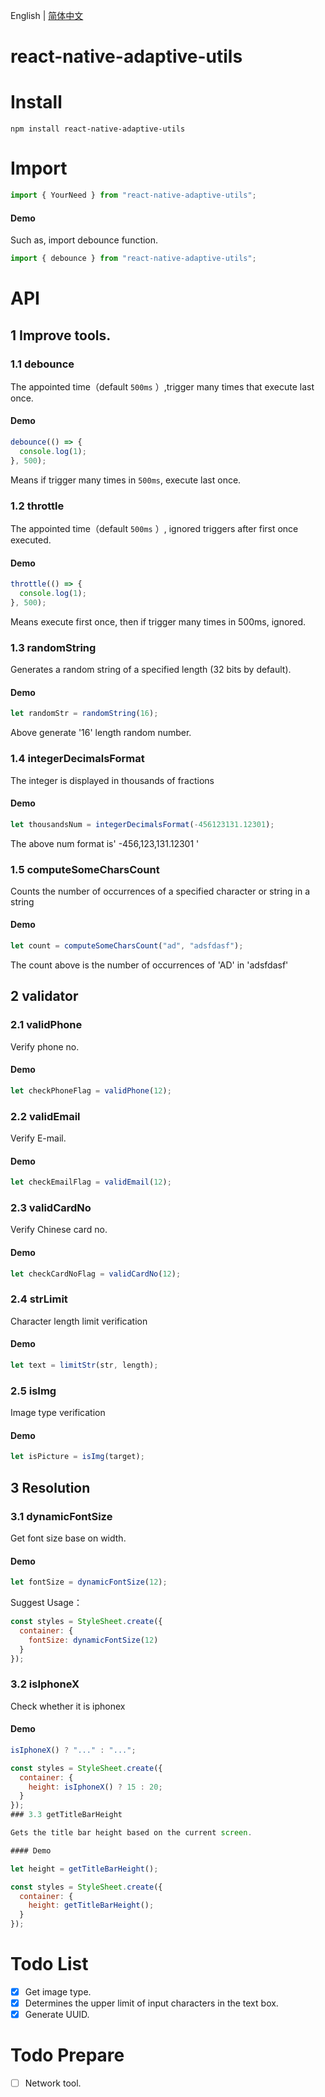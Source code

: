 English | [简体中文](./README_CN.md)

# react-native-adaptive-utils

# Install

```shell
npm install react-native-adaptive-utils
```

# Import

```javascript
import { YourNeed } from "react-native-adaptive-utils";
```

#### Demo

Such as, import debounce function.

```javascript
import { debounce } from "react-native-adaptive-utils";
```

# API

## 1 Improve tools.

### 1.1 debounce

The appointed time（default `500ms` ）,trigger many times that execute last once.

#### Demo

```javascript
debounce(() => {
  console.log(1);
}, 500);
```

Means if trigger many times in `500ms`, execute last once.

### 1.2 throttle

The appointed time（default `500ms` ）, ignored triggers after first once executed.

#### Demo

```javascript
throttle(() => {
  console.log(1);
}, 500);
```

Means execute first once, then if trigger many times in 500ms, ignored.

### 1.3 randomString

Generates a random string of a specified length (32 bits by default).

#### Demo

```javascript
let randomStr = randomString(16);
```

Above generate '16' length random number.

### 1.4 integerDecimalsFormat

The integer is displayed in thousands of fractions

#### Demo

```javascript
let thousandsNum = integerDecimalsFormat(-456123131.12301);
```

The above num format is' -456,123,131.12301 '

### 1.5 computeSomeCharsCount

Counts the number of occurrences of a specified character or string in a string

#### Demo

```javascript
let count = computeSomeCharsCount("ad", "adsfdasf");
```

The count above is the number of occurrences of 'AD' in 'adsfdasf'

## 2 validator

### 2.1 validPhone

Verify phone no.

#### Demo

```javascript
let checkPhoneFlag = validPhone(12);
```

### 2.2 validEmail

Verify E-mail.

#### Demo

```javascript
let checkEmailFlag = validEmail(12);
```

### 2.3 validCardNo

Verify Chinese card no.

#### Demo

```javascript
let checkCardNoFlag = validCardNo(12);
```

### 2.4 strLimit

Character length limit verification

#### Demo

```javascript
let text = limitStr(str, length);
```

### 2.5 isImg

Image type verification

#### Demo

```javascript
let isPicture = isImg(target);
```

## 3 Resolution

### 3.1 dynamicFontSize

Get font size base on width.

#### Demo

```javascript
let fontSize = dynamicFontSize(12);
```

Suggest Usage：

```javascript
const styles = StyleSheet.create({
  container: {
    fontSize: dynamicFontSize(12)
  }
});
```

### 3.2 isIphoneX

Check whether it is iphonex

#### Demo

```javascript
isIphoneX() ? "..." : "...";
```

```javascript
const styles = StyleSheet.create({
  container: {
    height: isIphoneX() ? 15 : 20;
  }
});
### 3.3 getTitleBarHeight

Gets the title bar height based on the current screen.

#### Demo

```

```javascript
let height = getTitleBarHeight();
```

```javascript
const styles = StyleSheet.create({
  container: {
    height: getTitleBarHeight();
  }
});
```

# Todo List

- [x] Get image type.
- [x] Determines the upper limit of input characters in the text box.
- [x] Generate UUID.

# Todo Prepare

- [ ] Network tool.
